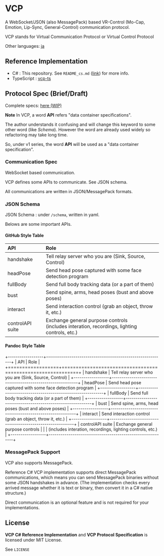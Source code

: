 # VCP

A WebSocket/JSON (also MessagePack) based VR-Control (Mo-Cap, Emotion, Lip-Sync, General-Control) communication protocol.

VCP stands for Virtual Communication Protocol or Virtual Control Protocol

Other languages: [ja](README.ja.md)

## Reference Implementation
- C# : This repository. See `README_cs.md` ([link](doc/README_cs.md)) for more info.
- TypeScript : [vcp-ts](github.com/ryu-raptor/vcp-ts)

## Protocol Spec (Brief/Draft)
Complete specs: [here (WIP)](doc/ProtocolSpec.md)

**Note**
In VCP, a word **API** refers "data container specifications".

The author understands it confusing and will change this keyword to some other word (like *Schema*).
However the word are already used widely so refactoring may take long time.

So, under v1 series, the word **API** will be used as a "data container specification".

### Communication Spec
WebSocket based communication.

VCP defines some APIs to communicate. See JSON schema.

All communications are written in JSON/MessagePack formats.

### JSON Schema
JSON Schema : under `/schema`, written in yaml.

Belows are some important APIs.

#### GitHub Style Table
| API              | Role                                                                                            |
|:-----------------|:------------------------------------------------------------------------------------------------|
| handshake        | Tell relay server who you are (Sink, Source, Control)                                           |
| headPose         | Send head pose captured with some face detection program                                        |
| fullBody         | Send full body tracking data (or a part of them)                                                |
| bust             | Send spine, arms, head poses (bust and above poses)                                             |
| interact         | Send interaction control (grab an object, throw it, etc.)                                       |
| controlAPI suite | Exchange general purpose controls<br>(includes interation, recordings, lighting controls, etc.) |

#### Pandoc Style Table
+------------------+------------------------------------------------------------+
| API              | Role                                                       |
+==================+============================================================+
| handshake        | Tell relay server who you are (Sink, Source, Control)      |
+------------------+------------------------------------------------------------+
| headPose         | Send head pose captured with some face detection program   |
+------------------+------------------------------------------------------------+
| fullBody         | Send full body tracking data (or a part of them)           |
+------------------+------------------------------------------------------------+
| bust             | Send spine, arms, head poses (bust and above poses)        |
+------------------+------------------------------------------------------------+
| interact         | Send interaction control (grab an object, throw it, etc.)  |
+------------------+------------------------------------------------------------+
| controlAPI suite | Exchange general purpose controls                          |
|                  | (includes interation, recordings, lighting controls, etc.) |
+------------------+------------------------------------------------------------+


### MessagePack Support
VCP also supports MessagePack.

Reference C# VCP implementation supports direct MessagePack communications, which means you can send MessagePack binaries without some JSON handshakes in advance.
(The implementation checks every arrived message whether it is text or binary, then convert it in a C# native structure.)

Direct communication is an optional feature and is not required for your implementations.

## License

**VCP C# Reference Implementation** and **VCP Protocol Specification** is licensed under MIT License.

See `LICENSE`
